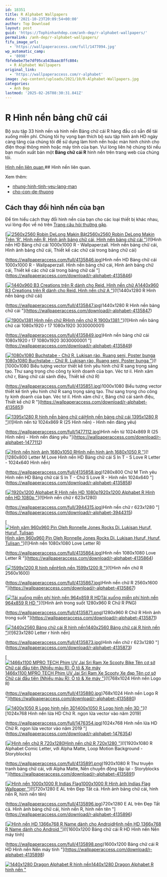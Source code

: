```yaml
---
id: 18351
title: R Alphabet Wallpapers
date: '2021-10-23T20:09:54+00:00'
author: Top Download
layout: post
guid: 'https://Tophinhanhdep.com/anh-dep/r-alphabet-wallpapers/'
permalink: /anh-dep/r-alphabet-wallpapers/
fifu_image_url:
  - 'https://wallpaperaccess.com/full/1477094.jpg'
wp_automatic_camp:
  - '8098'
fbfebebe75e7df95ca543baac8ffc804:
  - R Alphabet Wallpapers
original_link:
  - 'https://wallpaperaccess.com/r-alphabet'
image: /wp-content/uploads/2021/10/R-Alphabet-Wallpapers.jpg
categories:
  - Ảnh Đẹp
lastmod: '2025-02-26T08:30:31.841Z'
---
```

# R Hình nền bảng chữ cái

Bộ sưu tập 33 hình nền và hình nền Bảng chữ cái R hàng đầu có sẵn để tải xuống miễn phí. Chúng tôi hy vọng bạn thích bộ sưu tập hình ảnh HD ngày càng tăng của chúng tôi để sử dụng làm hình nền hoặc màn hình chính cho điện thoại thông minh hoặc máy tính của bạn. Vui lòng liên hệ chúng tôi nếu bạn muốn xuất bản một **Bảng chữ cái R** hình nền trên trang web của chúng tôi.

[Hình nền liên quan ](#related) ## Hình nền liên quan.

   
 Xem thêm:

   
- [nhung-hinh-tinh-yeu-lang-man](https://tophinhanhdep.com/anh-tinh-yeu/nhung-hinh-tinh-yeu-lang-man/)
- [cho-con-de-thuong](https://tophinhanhdep.com/the-gioi-dong-vat/cho-con-de-thuong/)

## Cách thay đổi hình nền của bạn

Để tìm hiểu cách thay đổi hình nền của bạn cho các loại thiết bị khác nhau, vui lòng đọc về nó trên [Trang câu hỏi thường gặp](https://tophinhanhdep.com/faq/).

  
[[![2560x2560 Robin DeLong Makin Bật ](https://wallpaperaccess.com/full/1477094.jpg)2560x2560 Robin DeLong Makin Trên 'R'. Hình nền R, Hình ảnh bảng chữ cái, Hình nền bảng chữ cái "](https://wallpaperaccess.com/download/r-alphabet-1477094)](![Hình nền HD Bảng chữ cái 1000x1000 R - Wallpaperzall.  Hình nền bảng chữ cái, Hình ảnh bảng chữ cái, Thiết kế các chữ cái trong bảng chữ cái)

(https://wallpaperaccess.com/full/4135846.jpg)Hình nền HD Bảng chữ cái 1000x1000 R - Wallpaperzall. Hình nền bảng chữ cái, Hình ảnh bảng chữ cái, Thiết kế các chữ cái trong bảng chữ cái "](https://wallpaperaccess.com/download/r-alphabet-4135846)

[[![1440x960 B3 Creations trên R dành cho Reid.  Hình nền chữ A](https://wallpaperaccess.com/full/1477114.png)1440x960 B3 Creations trên R dành cho Reid. Hình nền chữ A "](https://wallpaperaccess.com/download/r-alphabet-1477114)](![1440x1280 R Hình nền bảng chữ cái)

(https://wallpaperaccess.com/full/4135847.jpg)1440x1280 R Hình nền bảng chữ cái "](https://wallpaperaccess.com/download/r-alphabet-4135847)

[[![1900x1381 Hình nền chữ R](https://wallpaperaccess.com/full/1477095.jpg)Hình nền chữ R 1900x1381 "](https://wallpaperaccess.com/download/r-alphabet-1477095)](![Hình nền bảng chữ cái 1080x1920 r 17 1080x1920 3030000001)

(https://wallpaperaccess.com/full/4135849.jpg)Hình nền bảng chữ cái 1080x1920 r 17 1080x1920 3030000001 "](https://wallpaperaccess.com/download/r-alphabet-4135849)

[[![1080x1080 Buchstabe - Chữ R. Lukisan rào, Ruang seni, Poster bunga](https://wallpaperaccess.com/full/4135850.jpg)1080x1080 Buchstabe - Chữ R. Lukisan rào, Ruang seni, Poster bunga "](https://wallpaperaccess.com/download/r-alphabet-4135850)](![1000x1080 Biểu tượng vector thiết kế tình yêu hình chữ R sang trọng sáng tạo.  Thư sang trọng cho công ty kinh doanh của bạn.  Véc tơ il.  Hình xăm chữ r, Bảng chữ cái sành điệu, Thiết kế chữ R)

(https://wallpaperaccess.com/full/4135851.jpg)1000x1080 Biểu tượng vector thiết kế tình yêu hình chữ R sang trọng sáng tạo. Thư sang trọng cho công ty kinh doanh của bạn. Véc tơ il. Hình xăm chữ r, Bảng chữ cái sành điệu, Thiết kế chữ R "](https://wallpaperaccess.com/download/r-alphabet-4135851)

[[![1395x1280 R hình nền bảng chữ cái](https://wallpaperaccess.com/full/4135854.jpg)Hình nền bảng chữ cái 1395x1280 R "](https://wallpaperaccess.com/download/r-alphabet-4135854)](![Hình nền từ 1024x869 R (25 Hình nền) - Hình nền đáng yêu)

(https://wallpaperaccess.com/full/1477112.jpg)Hình nền từ 1024x869 R (25 Hình nền) - Hình nền đáng yêu "](https://wallpaperaccess.com/download/r-alphabet-1477112)

[[![Hình nền hình ảnh 1680x1050 R](https://wallpaperaccess.com/full/4135856.jpg)Hình nền hình ảnh 1680x1050 R "](https://wallpaperaccess.com/download/r-alphabet-4135856)](![1280x800 Letter M Love Hình nền HD Bảng chữ cái S In T - S Love R Letter - 1024x640 Hình nền)

(https://wallpaperaccess.com/full/4135858.jpg)1280x800 Chữ M Tình yêu Hình nền HD Bảng chữ cái S In T - Chữ S Love R - Hình nền 1024x640 "](https://wallpaperaccess.com/download/r-alphabet-4135858)

[[![1920x1200 Alphabet R Hình nền HD 1080p](https://wallpaperaccess.com/full/4135861.jpg)1920x1200 Alphabet R Hình nền HD 1080p "](https://wallpaperaccess.com/download/r-alphabet-4135861)](![Hình nền chữ r 623x1280)

(https://wallpaperaccess.com/full/3944315.jpg)Hình nền chữ r 623x1280 "](https://wallpaperaccess.com/download/r-alphabet-3944315)

[[![Hình xăm 960x960 Pin Oleh Ronnelle Jones Rocks Di.  Lukisan Huruf, Huruf, Tulisan](https://wallpaperaccess.com/full/4135863.jpg)Hình xăm 960x960 Pin Oleh Ronnelle Jones Rocks Di. Lukisan Huruf, Huruf, Tulisan "](https://wallpaperaccess.com/download/r-alphabet-4135863)](![Hình nền 1080x1080 Love Letter R)

(https://wallpaperaccess.com/full/4135864.jpg)Hình nền 1080x1080 Love Letter R "](https://wallpaperaccess.com/download/r-alphabet-4135864)

[[![1599x1200 R hình nền](https://wallpaperaccess.com/full/4135865.jpg)Hình nền 1599x1200 R "](https://wallpaperaccess.com/download/r-alphabet-4135865)](![Hình nền chữ R 2560x1600)

(https://wallpaperaccess.com/full/4135867.jpg)Hình nền chữ R 2560x1600 "](https://wallpaperaccess.com/download/r-alphabet-4135867)

[[![Tải xuống miễn phí hình nền 964x859 R HD](https://wallpaperaccess.com/full/4135870.png)Tải xuống miễn phí hình nền 964x859 R HD "](https://wallpaperaccess.com/download/r-alphabet-4135870)](![Hình ảnh trong suốt 1280x960 R Chữ R PNG)

(https://wallpaperaccess.com/full/4135871.png)1280x960 R Chữ R Hình ảnh trong suốt "](https://wallpaperaccess.com/download/r-alphabet-4135871)

[[![1440x2560 Bảng chữ cái R hình nền](https://wallpaperaccess.com/full/4135872.jpg)1440x2560 Bảng chữ cái R hình nền "](https://wallpaperaccess.com/download/r-alphabet-4135872)](![623x1280 Letter r hình nền)

(https://wallpaperaccess.com/full/4135873.jpg)Hình nền chữ r 623x1280 "](https://wallpaperaccess.com/download/r-alphabet-4135873)

[[![1466x1100 MPRO TECH Phim UV Jai Sri Ram Xe Scooty Bike Tên cơ sở Chữ cái đầu tiên (Nhiều màu R): Ô tô & Xe máy](https://wallpaperaccess.com/full/4135875.jpg)1466x1100 MPRO TECH Phim UV Jai Sri Ram Xe Scooty Xe đạp Tên cơ sở Chữ cái đầu tiên (Nhiều màu R): Ô tô &amp; Xe máy "](https://wallpaperaccess.com/download/r-alphabet-4135875)](![768x1024 Hình nền Logo R)

(https://wallpaperaccess.com/full/4135880.jpg)768x1024 Hình nền Logo R "](https://wallpaperaccess.com/download/r-alphabet-4135880)

[[![1400x1050 R Logo hình nền 3D](https://wallpaperaccess.com/full/4135881.jpg)1400x1050 R Logo hình nền 3D "](https://wallpaperaccess.com/download/r-alphabet-4135881)](![1024x768 Hình nền lửa HD Chữ R. ngọn lửa vector vào năm 2019)

(https://wallpaperaccess.com/full/1476354.jpg)1024x768 Hình nền lửa HD Chữ R. ngọn lửa vector vào năm 2019 "](https://wallpaperaccess.com/download/r-alphabet-1476354)

[[![Hình nền chữ R 720x1280](https://wallpaperaccess.com/full/4135884.jpg)Hình nền chữ R 720x1280 "](https://wallpaperaccess.com/download/r-alphabet-4135884)](![1920x1080 R Alphabet Comic Letter, với Alpha Matte, Loop Motion Background - Storyblocks)

(https://wallpaperaccess.com/full/4135891.png)1920x1080 R Thư truyện tranh bảng chữ cái, với Alpha Matte, Nền chuyển động lặp lại - Storyblocks "](https://wallpaperaccess.com/download/r-alphabet-4135891)

[[![Hình nền 1000x1000 R Indias Flag](https://wallpaperaccess.com/full/4135893.jpg)1000x1000 R Hình ảnh Indias Flag Wallpaper "](https://wallpaperaccess.com/download/r-alphabet-4135893)](![720x1280 E AL trên Đẹp Tất cả.  Hình ảnh bảng chữ cái, hình nền R, hình nền tên)

(https://wallpaperaccess.com/full/4135896.jpg)720x1280 E AL trên Đẹp Tất cả. Hình ảnh bảng chữ cái, hình nền R, hình nền tên "](https://wallpaperaccess.com/download/r-alphabet-4135896)

[[![Hình nền HD 1366x768 R Name dành cho Android](https://wallpaperaccess.com/full/4135897.jpg)Hình nền HD 1366x768 R Name dành cho Android "](https://wallpaperaccess.com/download/r-alphabet-4135897)](![1600x1200 Bảng chữ cái R HD Hình nền Nền máy tính)

(https://wallpaperaccess.com/full/4135898.png)1600x1200 Bảng chữ cái R HD Hình nền Nền máy tính "](https://wallpaperaccess.com/download/r-alphabet-4135898)

[![1440x1280 Dragon Alphabet R hình nền](https://wallpaperaccess.com/full/4135899.jpg)1440x1280 Dragon Alphabet R hình nền "](https://wallpaperaccess.com/download/r-alphabet-4135899)
